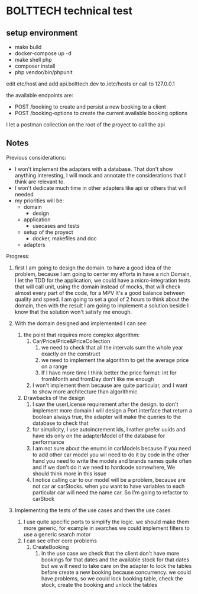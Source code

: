# BOLTTECH technical test

## setup environment

* make build
* docker-compose up -d
* make shell php
* composer install
* php vendor/bin/phpunit


edit etc/host and add api.bolttech.dev to /etc/hosts or call to 127.0.0.1

the available endpoints are:
* POST /booking to create and persist a new booking to a client
* POST /booking-options to create the current available booking options


I let a postman collection on the root of the proyect to call the api

## Notes


Previous considerations:
* I won't implement the adapters with a database. That don't show anything interesting, I will mock and annotate the considerations that I think are relevant to.
* I won't dedicate much time in other adapters like api or others that will needed
* my priorities will be:
  * domain
    * design
  * application
    * usecases and tests
  * setup of the proyect
    * docker, makefiles and doc
  * adapters


Progress:

1. first I am going to design the domain. to have a good idea of the problem, because I am going to center my efforts in have a rich Domain, I let the TDD for the application, we could have a micro-integration tests that will call unit, using the domain instead of mocks, that will check almost every part of the code, for a MPV It's a good balance between quality and speed. I am going to set a goal of 2 hours to think about the domain, then with the result I am going to implement a solution beside I know that the solution won't satisfy me enough. 

2. With the domain designed and implemented I can see:
   1. the point that requires more complex algorithm:
      1. Car/Price/Price&PriceCollection
         1. we need to check that all the intervals sum the whole year exactly on the construct
         2. we need to implement the algorithm to get the average price on a range
         3. If I have more time I think better the price format: int for fromMonth and fromDay don't like me enough
      2. I won't implement them because are quite particular, and I want to show more architecture than algorithmic
   2. Drawbacks of the design
      1. I saw the userLicense requirement after the design. to don't implement more domain I will design a Port interface that return a boolean always true, the adapter will make the queries to the database to check that
      2. for simplicity, I use autoincrement ids, I rather prefer uuids and have ids only on the adapterModel of the database for performance
      3. I am not sure about the enums in carModels because if you need to add other car model you wil need to do it by code in the other hand you need to write the models and brands names quite often and if we don't do it we need to hardcode somewhere, We should think more in this issue
      4. I notice calling car to our model will be a problem, because are not car ar carStocks. when you want to have variables to each particular car will need the name car. So I'm going to refactor to carStock
3. Implementing the tests of the use cases and then the use cases
   1. I use quite specific ports to simplify the logic. we should make them more generic, for example in searches we could implement filters to use a generic search motor
   2. I can see other core problems
      1. CreateBooking
         1. In the use case we check that the client don't have more bookings for that dates and the available stock for that dates but we will need to take care on the adapter to lock the tables before create a new booking because concurrency. we could have problems, so we could lock booking table, check the stock, create the booking and unlock the tables